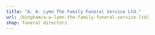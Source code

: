 ```yaml
---
title: "A. W. Lymn The Family Funeral Service Ltd."
url: /bingham/a-w-lymn-the-family-funeral-service-ltd/
shop: funeral directors
---
```

